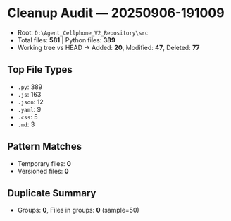 # Cleanup Audit — 20250906-191009
- Root: `D:\Agent_Cellphone_V2_Repository\src`
- Total files: **581**  |  Python files: **389**
- Working tree vs HEAD → Added: **20**, Modified: **47**, Deleted: **77**

## Top File Types
- `.py`: 389
- `.js`: 163
- `.json`: 12
- `.yaml`: 9
- `.css`: 5
- `.md`: 3

## Pattern Matches
- Temporary files: **0**
- Versioned files: **0**

## Duplicate Summary
- Groups: **0**, Files in groups: **0** (sample=50)
